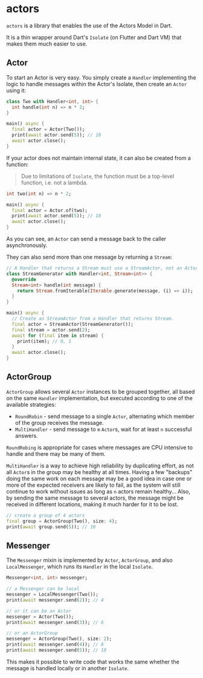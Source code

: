 # actors

`actors` is a library that enables the use of the Actors Model in Dart.

It is a thin wrapper around Dart's `Isolate` (on Flutter and Dart VM) that makes them much easier to use.

## Actor

To start an Actor is very easy. You simply create a `Handler` implementing the logic to handle messages within the
Actor's Isolate, then create an `Actor` using it:

```dart
class Two with Handler<int, int> {
  int handle(int n) => n * 2;
}

main() async {
  final actor = Actor(Two());
  print(await actor.send(5)); // 10
  await actor.close();
}
```

If your actor does not maintain internal state, it can also be created from a function:

> Due to limitations of `Isolate`, the function must be a top-level function, i.e. not a lambda. 

```dart
int two(int n) => n * 2;

main() async {
  final actor = Actor.of(two);
  print(await actor.send(5)); // 10
  await actor.close();
}
```

As you can see, an `Actor` can send a message back to the caller asynchronously.

They can also send more than one message by returning a `Stream`:

```dart
// A Handler that returns a Stream must use a StreamActor, not an Actor.
class StreamGenerator with Handler<int, Stream<int>> {
  @override
  Stream<int> handle(int message) {
    return Stream.fromIterable(Iterable.generate(message, (i) => i));
  }
}

main() async {
  // Create an StreamActor from a Handler that returns Stream.
  final actor = StreamActor(StreamGenerator());
  final stream = actor.send(2);
  await for (final item in stream) {
    print(item); // 0, 1
  }
  await actor.close();
}
```

## ActorGroup

`ActorGroup` allows several `Actor` instances to be grouped together, all based on the same `Handler` implementation,
but executed according to one of the available strategies:

* `RoundRobin` - send message to a single `Actor`, alternating which member of the group receives the message.
* `MultiHandler` - send message to `m` `Actor`s, wait for at least `n` successful answers.

`RoundRobing` is appropriate for cases where messages are CPU intensive to handle and there may be many of them.

`MultiHandler` is a way to achieve high reliability by duplicating effort, as not all `Actor`s in the group may
be healthy at all times. Having a few "backups" doing the same work on each message may be a good idea in case one or
more of the expected receivers are likely to fail, as the system will still continue to work without issues as long as
`n` actors remain healthy... Also, by sending the same message to several actors, the message might be received in
 different locations, making it much harder for it to be lost.

```dart
// create a group of 4 actors
final group = ActorGroup(Two(), size: 4);
print(await group.send(5)); // 10
```

## Messenger

The `Messenger` mixin is implemented by `Actor`, `ActorGroup`, and also `LocalMessenger`, which runs its `Handler`
in the local `Isolate`.

```dart
Messenger<int, int> messenger;

// a Messenger can be local
messenger = LocalMessenger(Two());
print(await messenger.send(2)); // 4

// or it can be an Actor
messenger = Actor(Two());
print(await messenger.send(3)); // 6

// or an ActorGroup
messenger = ActorGroup(Two(), size: 2);
print(await messenger.send(4)); // 8
print(await messenger.send(5)); // 10
```

This makes it possible to write code that works the same whether the message is handled locally or in another `Isolate`.
